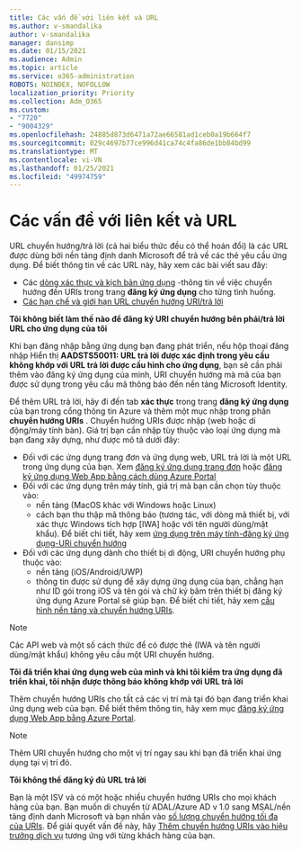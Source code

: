 ```yaml
---
title: Các vấn đề với liên kết và URL
ms.author: v-smandalika
author: v-smandalika
manager: dansimp
ms.date: 01/15/2021
ms.audience: Admin
ms.topic: article
ms.service: o365-administration
ROBOTS: NOINDEX, NOFOLLOW
localization_priority: Priority
ms.collection: Adm_O365
ms.custom:
- "7720"
- "9004329"
ms.openlocfilehash: 24885d873d6471a72ae66581ad1ceb0a19b664f7
ms.sourcegitcommit: 029c4697b77ce996d41ca74c4fa86de1bb84bd99
ms.translationtype: MT
ms.contentlocale: vi-VN
ms.lasthandoff: 01/25/2021
ms.locfileid: "49974759"
---
```

# <a name="issues-with-links-and-urls"></a>Các vấn đề với liên kết và URL

URL chuyển hướng/trả lời (cả hai biểu thức đều có thể hoán đổi) là các URL được dùng bởi nền tảng định danh Microsoft để trả về các thẻ yêu cầu ứng dụng. Để biết thông tin về các URL này, hãy xem các bài viết sau đây:

- Các [dòng xác thực và kịch bản ứng dụng](https://docs.microsoft.com/azure/active-directory/develop/authentication-flows-app-scenarios) -thông tin về việc chuyển hướng đến URIs trong trang **đăng ký ứng dụng** cho từng tình huống.
- [Các hạn chế và giới hạn URL chuyển hướng URI/trả lời](https://docs.microsoft.com/azure/active-directory/develop/reply-url)

**Tôi không biết làm thế nào để đăng ký URI chuyển hướng bên phải/trả lời URL cho ứng dụng của tôi**

Khi bạn đăng nhập bằng ứng dụng bạn đang phát triển, nếu hộp thoại đăng nhập Hiển thị **AADSTS50011: URL trả lời được xác định trong yêu cầu không khớp với URL trả lời được <your app ID> cấu hình cho ứng dụng**, bạn sẽ cần phải thêm vào đăng ký ứng dụng của mình, URI chuyển hướng mà mã của bạn được sử dụng trong yêu cầu mã thông báo đến nền tảng Microsoft Identity.

Để thêm URL trả lời, hãy đi đến tab **xác thực** trong trang **đăng ký ứng dụng** của bạn trong cổng thông tin Azure và thêm một mục nhập trong phần **chuyển hướng URIs** . Chuyển hướng URIs được nhập (web hoặc di động/máy tính bàn). Giá trị bạn cần nhập tùy thuộc vào loại ứng dụng mà bạn đang xây dựng, như được mô tả dưới đây:

- Đối với các ứng dụng trang đơn và ứng dụng web, URL trả lời là một URL trong ứng dụng của bạn. Xem [đăng ký ứng dụng trang đơn](https://docs.microsoft.com/azure/active-directory/develop/scenario-spa-app-registration#register-a-redirect-uri) hoặc [đăng ký ứng dụng Web App bằng cách dùng Azure Portal](https://docs.microsoft.com/azure/active-directory/develop/scenario-web-app-sign-user-app-registration?tabs=aspnetcore#register-an-app-using-azure-portal)
- Đối với các ứng dụng trên máy tính, giá trị mà bạn cần chọn tùy thuộc vào:
    - nền tảng (MacOS khác với Windows hoặc Linux)
    - cách bạn thu thập mã thông báo (tương tác, với dòng mã thiết bị, với xác thực Windows tích hợp [IWA] hoặc với tên người dùng/mật khẩu).
    Để biết chi tiết, hãy xem [ứng dụng trên máy tính-đăng ký ứng dụng-URi chuyển hướng](https://docs.microsoft.com/azure/active-directory/develop/scenario-desktop-app-registration#redirect-uris)
- Đối với các ứng dụng dành cho thiết bị di động, URI chuyển hướng phụ thuộc vào:
    - nền tảng (iOS/Android/UWP)
    - thông tin được sử dụng để xây dựng ứng dụng của bạn, chẳng hạn như ID gói trong iOS và tên gói và chữ ký băm trên thiết bị đăng ký ứng dụng Azure Portal sẽ giúp bạn. Để biết chi tiết, hãy xem [cấu hình nền tảng và chuyển hướng URIs](https://docs.microsoft.com/azure/active-directory/develop/scenario-mobile-app-registration#platform-configuration-and-redirect-uris).

> [!NOTE]
> Các API web và một số cách thức để có được thẻ (IWA và tên người dùng/mật khẩu) không yêu cầu một URI chuyển hướng.

**Tôi đã triển khai ứng dụng web của mình và khi tôi kiểm tra ứng dụng đã triển khai, tôi nhận được thông báo không khớp với URL trả lời**

Thêm chuyển hướng URIs cho tất cả các vị trí mà tại đó bạn đang triển khai ứng dụng web của bạn. Để biết thêm thông tin, hãy xem mục [đăng ký ứng dụng Web App bằng Azure Portal](https://docs.microsoft.com/azure/active-directory/develop/scenario-web-app-sign-user-app-registration).

> [!NOTE]
> Thêm URI chuyển hướng cho một vị trí ngay sau khi bạn đã triển khai ứng dụng tại vị trí đó.

**Tôi không thể đăng ký đủ URL trả lời**

Bạn là một ISV và có một hoặc nhiều chuyển hướng URIs cho mọi khách hàng của bạn. Bạn muốn di chuyển từ ADAL/Azure AD v 1.0 sang MSAL/nền tảng định danh Microsoft và bạn nhấn vào [số lượng chuyển hướng tối đa của URIs](https://docs.microsoft.com/azure/active-directory/develop/reply-url#maximum-number-of-redirect-uris). Để giải quyết vấn đề này, hãy [Thêm chuyển hướng URIs vào hiệu trưởng dịch vụ](https://docs.microsoft.com/azure/active-directory/develop/reply-url#add-redirect-uris-to-service-principals) tương ứng với từng khách hàng của bạn.
